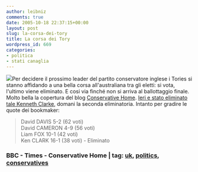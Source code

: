 ```yaml
---
author: leibniz
comments: true
date: 2005-10-18 22:37:15+00:00
layout: post
slug: la-corsa-dei-tory
title: La corsa dei Tory
wordpress_id: 669
categories:
- politica
- stati canaglia
---
```


[![](http://images.thetimes.co.uk/TGD/picture/0,,236717,00.jpg)](http://images.thetimes.co.uk/TGD/picture/0,,236716,00.jpg)Per decidere il prossimo leader del partito conservatore inglese i Tories si stanno affidando a una bella corsa all'australiana tra gli eletti: si vota, l'ultimo viene eliminato. E cosi via finché non si arriva al ballottaggio finale. Molto bella la copertura del blog [Conservative Home](http://conservativehome.blogs.com/toryleadership/). [Ieri e stato eliminato tale Kenneth Clarke](http://news.bbc.co.uk/1/hi/uk_politics/4352756.stm), domani la seconda eliminatoria. Intanto per gradire le quote dei bookmaker:  
   

> David DAVIS 5-2 (62 voti)  
 David CAMERON 4-9 (56 voti)  
 Liam FOX 10-1 (42 voti)  
 Ken CLARK 16-1 (38 voti) - Eliminato 

### BBC - Times - Conservative Home | tag: [uk](http://www.technorati.com/tags/uk), [politics](http://www.technorati.com/tags/politics), [conservatives](http://www.technorati.com/tags/conservatives)
